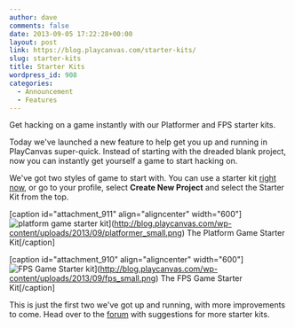 ```yaml
---
author: dave
comments: false
date: 2013-09-05 17:22:28+00:00
layout: post
link: https://blog.playcanvas.com/starter-kits/
slug: starter-kits
title: Starter Kits
wordpress_id: 908
categories:
  - Announcement
  - Features
---
```


Get hacking on a game instantly with our Platformer and FPS starter kits.

Today we've launched a new feature to help get you up and running in PlayCanvas super-quick. Instead of starting with the dreaded blank project, now you can instantly get yourself a game to start hacking on.

We've got two styles of game to start with. You can use a starter kit [right now](https://playcanvas.com/depot/create), or go to your profile, select **Create New Project** and select the Starter Kit from the top.

[caption id="attachment_911" align="aligncenter" width="600"]![platform game starter kit](https://blog.playcanvas.com/wp-content/uploads/2013/09/platformer_small.png)](http://blog.playcanvas.com/wp-content/uploads/2013/09/platformer_small.png) The Platform Game Starter Kit[/caption]

[caption id="attachment_910" align="aligncenter" width="600"]![FPS Game Starter kit](https://blog.playcanvas.com/wp-content/uploads/2013/09/fps_small.png)](http://blog.playcanvas.com/wp-content/uploads/2013/09/fps_small.png) The FPS Game Starter Kit[/caption]

This is just the first two we've got up and running, with more improvements to come. Head over to the [forum](https://forum.playcanvas.com) with suggestions for more starter kits.
